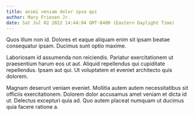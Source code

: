 ```yaml
---
title: animi veniam dolor ipsa qui
author: Mary Friesen Jr.
date: Sat Jul 02 2022 14:44:04 GMT-0400 (Eastern Daylight Time)
---
```

Quos illum non id. Dolores et eaque aliquam enim sit ipsam beatae consequatur ipsam. Ducimus sunt optio maxime.

 Laboriosam id assumenda non reiciendis. Pariatur exercitationem ut praesentium harum eos ut aut. Aliquid repellendus qui cupiditate repellendus. Ipsam aut qui. Ut voluptatem et eveniet architecto quis dolorem.

 Magnam deserunt veniam eveniet. Mollitia autem autem necessitatibus sit officiis exercitationem. Dolorem dolor accusamus amet veniam et dicta id ut. Delectus excepturi quia ad. Quo autem placeat numquam ut ducimus quia facere ratione a.